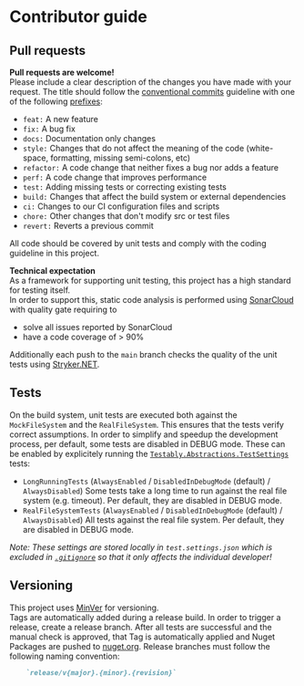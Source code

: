 # Contributor guide

## Pull requests
**Pull requests are welcome!**  
Please include a clear description of the changes you have made with your request. The title should follow the [conventional commits](https://www.conventionalcommits.org/en/v1.0.0/) guideline with one of the following [prefixes](https://github.com/conventional-changelog/commitlint/tree/master/%40commitlint/config-conventional):
- `feat:` A new feature
- `fix:` A bug fix
- `docs:` Documentation only changes
- `style:` Changes that do not affect the meaning of the code (white-space, formatting, missing semi-colons, etc)
- `refactor:` A code change that neither fixes a bug nor adds a feature
- `perf:` A code change that improves performance
- `test:` Adding missing tests or correcting existing tests
- `build:` Changes that affect the build system or external dependencies
- `ci:` Changes to our CI configuration files and scripts
- `chore:` Other changes that don't modify src or test files
- `revert:` Reverts a previous commit

All code should be covered by unit tests and comply with the coding guideline in this project.

**Technical expectation**  
As a framework for supporting unit testing, this project has a high standard for testing itself.  
In order to support this, static code analysis is performed using [SonarCloud](https://sonarcloud.io/project/overview?id=Testably_Testably.Abstractions) with quality gate requiring to  
- solve all issues reported by SonarCloud
- have a code coverage of > 90%

Additionally each push to the `main` branch checks the quality of the unit tests using [Stryker.NET](https://stryker-mutator.io/docs/stryker-net/introduction/).

## Tests
On the build system, unit tests are executed both against the `MockFileSystem` and the `RealFileSystem`. This ensures that the tests verify correct assumptions.
In order to simplify and speedup the development process, per default, some tests are disabled in DEBUG mode.
These can be enabled by explicitely running the [`Testably.Abstractions.TestSettings`](https://github.com/Testably/Testably.Abstractions/tree/main/Tests/Settings/Testably.Abstractions.TestSettings) tests:
- `LongRunningTests` (`AlwaysEnabled` / `DisabledInDebugMode` (default) / `AlwaysDisabled`)
  Some tests take a long time to run against the real file system (e.g. timeout). Per default, they are disabled in DEBUG mode.
- `RealFileSystemTests` (`AlwaysEnabled` / `DisabledInDebugMode` (default) / `AlwaysDisabled`)
  All tests against the real file system. Per default, they are disabled in DEBUG mode.

*Note: These settings are stored locally in `test.settings.json` which is excluded in [`.gitignore`](https://github.com/Testably/Testably.Abstractions/blob/main/.gitignore) so that it only affects the individual developer!*

## Versioning
This project uses [MinVer](https://github.com/adamralph/minver) for versioning.  
Tags are automatically added during a release build. In order to trigger a release, create a release branch. After all tests are successful and the manual check is approved, that Tag is automatically applied and Nuget Packages are pushed to [nuget.org](https://www.nuget.org/packages/Testably.Abstractions).
Release branches must follow the following naming convention:
```markdown
    `release/v{major}.{minor}.{revision}`
```
